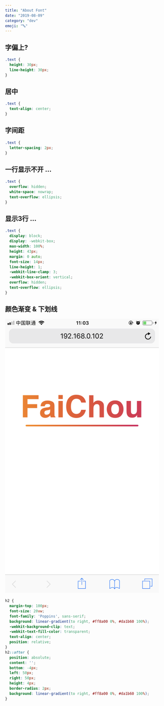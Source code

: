 ```yaml
---
title: "About Font"
date: "2019-08-09"
category: "dev"
emoji: "🔤"
---
```


## 字偏上?

```css
.text {
  height: 30px;
  line-height: 30px;
}
```

## 居中

```css
.text {
  text-align: center;
}
```

## 字间距

```css
.text {
  letter-spacing: 2px;
}
```

## 一行显示不开 ...

```css
.text {
  overflow: hidden;
  white-space: nowrap;
  text-overflow: ellipsis;
}
```

## 显示3行 ...

```css
.text {
  display: block;
  display: -webkit-box;
  max-width: 100%;
  height: 43px;
  margin: 0 auto;
  font-size: 14px;
  line-height: 1;
  -webkit-line-clamp: 3;
  -webkit-box-orient: vertical;
  overflow: hidden;
  text-overflow: ellipsis;
}
```

## 颜色渐变 & 下划线

![FaiChou](FaiChou.PNG)

```css
h2 {
  margin-top: 100px;
  font-size: 20vw;
  font-family: 'Poppins', sans-serif;
  background: linear-gradient(to right, #ff8a00 0%, #da1b60 100%);
  -webkit-background-clip: text;
  -webkit-text-fill-color: transparent;
  text-align: center;
  position: relative;
}
h2::after {
  position: absolute;
  content: '';
  bottom: -4px;
  left: 50px;
  right: 50px;
  height: 4px;
  border-radius: 2px;
  background: linear-gradient(to right, #ff8a00 0%, #da1b60 100%);
}
```
